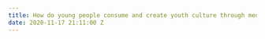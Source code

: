 ```yaml
---
title: How do young people consume and create youth culture through media technology?
date: 2020-11-17 21:11:00 Z
---
```


